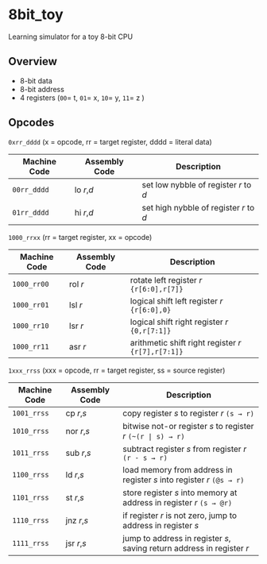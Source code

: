 # 8bit_toy

Learning simulator for a toy 8-bit CPU

## Overview

  * 8-bit data
  * 8-bit address
  * 4 registers (`00`= t, `01`= x, `10`= y, `11`= z )

## Opcodes

`0xrr_dddd` (x = opcode, rr = target register, dddd = literal data)

Machine Code | Assembly Code | Description
-------------|---------------|------------
`00rr_dddd`  | lo _r_,_d_    | set low nybble of register _r_ to _d_
`01rr_dddd`  | hi _r_,_d_    | set high nybble of register _r_ to _d_

`1000_rrxx` (rr = target register, xx = opcode)

Machine Code | Assembly Code | Description
-------------|---------------|------------
`1000_rr00`  | rol _r_       | rotate left register _r_ `{r[6:0],r[7]}`
`1000_rr01`  | lsl _r_       | logical shift left register _r_ `{r[6:0],0}`
`1000_rr10`  | lsr _r_       | logical shift right register _r_ `{0,r[7:1]}`
`1000_rr11`  | asr _r_       | arithmetic shift right register _r_ `{r[7],r[7:1]}`

`1xxx_rrss` (xxx = opcode, rr = target register, ss = source register)

Machine Code | Assembly Code | Description
-------------|---------------|------------
`1001_rrss`  | cp _r_,_s_    | copy register _s_ to register _r_ `(s → r)`
`1010_rrss`  | nor _r_,_s_   | bitwise not-or register _s_ to register _r_ `(~(r \| s) → r)`
`1011_rrss`  | sub _r_,_s_   | subtract register _s_ from register _r_ `(r - s → r)`
`1100_rrss`  | ld _r_,_s_    | load memory from address in register _s_ into register _r_ `(@s → r)`
`1101_rrss`  | st _r_,_s_    | store register _s_ into memory at address in register _r_ `(s → @r)`
`1110_rrss`  | jnz _r_,_s_   | if register _r_ is not zero, jump to address in register _s_
`1111_rrss`  | jsr _r_,_s_   | jump to address in register _s_, saving return address in register _r_
